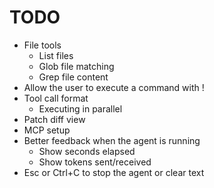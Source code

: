 # TODO

* File tools
  * List files
  * Glob file matching
  * Grep file content
* Allow the user to execute a command with !
* Tool call format
  * Executing in parallel
* Patch diff view
* MCP setup
* Better feedback when the agent is running
  * Show seconds elapsed
  * Show tokens sent/received
* Esc or Ctrl+C to stop the agent or clear text
